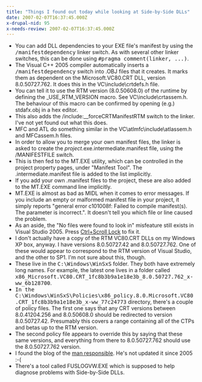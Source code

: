 ```yaml
---
title: "Things I found out today while looking at Side-by-Side DLLs"
date: 2007-02-07T16:37:45.000Z
x-drupal-nid: 95
x-needs-review: 2007-02-07T16:37:45.000Z
---
```

*   You can add DLL dependencies to your EXE file's manifest by using the <tt>/manifestdependency</tt> linker switch. As with several other linker switches, this can be done using <tt>#pragma comment(linker, ...)</tt>.
*   The Visual C++ 2005 compiler automatically inserts a <tt>/manifestdependency</tt> switch into .OBJ files that it creates. It marks them as dependent on the Microsoft.VC80.CRT DLL, version 8.0.50727.762\. It does this in the VC\include\crtdefs.h file.
*   You can tell it to use the RTM version (8.0.50608.0) of the runtime by defining the _USE_RTM_VERSION macro. See VC\include\crtassem.h. The behaviour of this macro can be confirmed by opening (e.g.) stdafx.obj in a hex editor.
*   This also adds the /include:__forceCRTManifestRTM switch to the linker. I've not yet found out what this does.
*   MFC and ATL do something similar in the VC\atlmfc\include\atlassem.h and MFCassem.h files.
*   In order to allow you to merge your own manifest files, the linker is asked to create the _project_.exe.intermediate.manifest file, using the /MANIFESTFILE switch.
*   This is then fed to the MT.EXE utility, which can be controlled in the project property pages, under "Manifest Tool". The .intermediate.manifest file is added to the list implicitly.
*   If you add your own .manifest files to the project, these are also added to the MT.EXE command line implicitly.
*   MT.EXE is almost as bad as MIDL when it comes to error messages. If you include an empty or malformed manifest file in your project, it simply reports "general error c101008f: Failed to compile manifest(s). The parameter is incorrect.". It doesn't tell you which file or line caused the problem.
*   As an aside, the "No files were found to look in" misfeature still exists in Visual Studio 2005\. Press [Ctrl+Scroll Lock](http://blogs.ugidotnet.org/franny/archive/2005/12/08/31303.aspx) to fix it.
*   I don't actually have a copy of the RTM VC80.CRT DLLs on my Windows XP box, anyway. I have versions 8.0.50727.42 and 8.0.50727.762\. One of these would appear to correspond to the RTM version of Visual Studio, and the other to SP1\. I'm not sure about this, though.
*   These live in the <tt>C:\Windows\WinSxS</tt> folder. They both have extremely long names. For example, the latest one lives in a folder called <tt>x86_Microsoft.VC80.CRT_1fc8b3b9a1e18e3b_8.0.50727.762_x-ww_6b128700</tt>.
*   <tt>In the C:\Windows\WinSxS\Policies\x86_policy.8.0.Microsoft.VC80.CRT_1fc8b3b9a1e18e3b_x-ww_77c24773</tt> directory, there's a couple of policy files. The first one says that any CRT versions between 8.0.41204.256 and 8.0.50608.0 should be redirected to version 8.0.50727.42\. Presumably this covers a range containing all of the CTPs and betas up to the RTM version.
*   The second policy file appears to override this by saying that these same versions, and everything from there to 8.0.50727.762 should use the 8.0.50727.762 version.
*   I found the blog of the [man responsible](http://blogs.msdn.com/martynl/archive/2005/10/13/480880.aspx). He's not updated it since 2005 :-(
*   There's a tool called FUSLOGVW.EXE which is supposed to help diagnose problems with Side-by-Side DLLs.